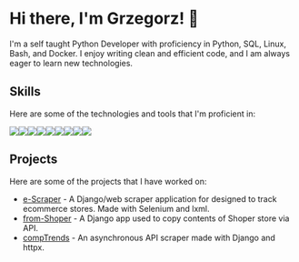 # Hi there, I'm Grzegorz! 👋

I'm a self taught Python Developer with proficiency in Python, SQL, Linux, Bash, and Docker. I enjoy writing clean and efficient code, and I am always eager to learn new technologies.

## Skills

Here are some of the technologies and tools that I'm proficient in:

<img src="https://img.icons8.com/color/48/000000/python.png"/><img src="https://img.icons8.com/color/48/000000/sql.png"/><img src="https://img.icons8.com/color/48/000000/linux.png"/><img src="https://img.icons8.com/plasticine/48/000000/bash.png"/><img src="https://img.icons8.com/color/48/000000/docker.png"/><img src="https://img.icons8.com/ios-filled/50/000000/selenium-test-automation.png"/><img src="https://img.icons8.com/color/48/000000/django.png"/><img src="https://img.icons8.com/color/48/000000/html-5.png"/><img src="https://img.icons8.com/color/48/000000/css3.png"/>


## Projects

Here are some of the projects that I have worked on:

- [e-Scraper](https://github.com/sbtah/e-Scraper) - A Django/web scraper application for designed to track ecommerce stores. Made with Selenium and lxml.
- [from-Shoper](https://github.com/sbtah/from-Shoper) - A Django app used to copy contents of Shoper store via API.
- [compTrends](https://github.com/sbtah/compTrends) - An asynchronous API scraper made with Django and httpx.

